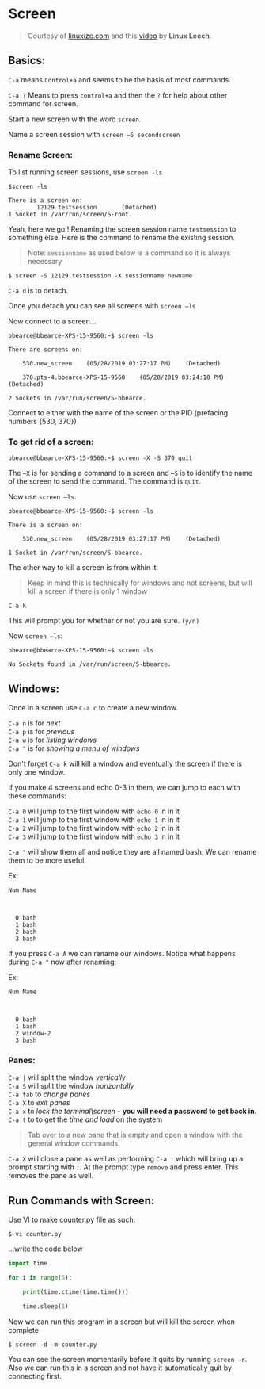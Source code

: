 # Screen

> Courtesy of [linuxize.com](https://linuxize.com/post/how-to-use-linux-screen/) and this [video](https://www.youtube.com/watch?v=I4xVn6Io5Nw) by **Linux Leech**.

## Basics: 

```C-a``` means ```Control+a``` and seems to be the basis of most commands.  

```C-a ?``` Means to press ```control+a``` and then the ```?``` for help about other command for screen. 
   

Start a new screen with the word ```screen```. 


Name a screen session with ```screen –S secondscreen``` 

### Rename Screen:

To list running screen sessions, use ```screen -ls``` 

```$screen -ls ```
 
```
There is a screen on: 
        12129.testsession       (Detached) 
1 Socket in /var/run/screen/S-root. 
```

Yeah, here we go!! Renaming the screen session name ```testsession``` to something else. Here is the command to rename the existing session. 

> Note: ```sessionname``` as used below is a command so it is always necessary 
 
```
$ screen -S 12129.testsession -X sessionname newname 
```

```C-a d``` is to detach. 

Once you detach you can see all screens with ```screen –ls```

Now connect to a screen... 

```
bbearce@bbearce-XPS-15-9560:~$ screen -ls 

There are screens on: 

    530.new_screen    (05/28/2019 03:27:17 PM)    (Detached) 

    370.pts-4.bbearce-XPS-15-9560    (05/28/2019 03:24:18 PM)    (Detached) 

2 Sockets in /var/run/screen/S-bbearce. 
```

Connect to either with the name of the screen or the PID (prefacing numbers {530, 370}) 

 

### To get rid of a screen: 

```
bbearce@bbearce-XPS-15-9560:~$ screen -X -S 370 quit 
```
The ```–X``` is for sending a command to a screen and ```–S``` is to identify the name of the screen to send the command. The command is ```quit```. 

Now use ```screen –ls```: 

```
bbearce@bbearce-XPS-15-9560:~$ screen -ls 

There is a screen on: 

    530.new_screen    (05/28/2019 03:27:17 PM)    (Detached) 

1 Socket in /var/run/screen/S-bbearce. 
```

The other way to kill a screen is from within it.

> Keep in mind this is technically for windows and not screens, but will kill a screen if there is only 1 window

```C-a k```

This will prompt you for whether or not you are sure. ```(y/n)```

Now ```screen –ls```: 

```
bbearce@bbearce-XPS-15-9560:~$ screen -ls 

No Sockets found in /var/run/screen/S-bbearce. 
```

## Windows: 

Once in a screen use ```C-a c``` to create a new window. 

```C-a n```  is for *next*  
```C-a p```  is for *previous*  
```C-a w```  is for *listing windows*  
```C-a "``` is for *showing a menu of windows*  

Don't forget ```C-a k``` will kill a window and eventually the screen if there is only one window. 
 

If you make 4 screens and echo 0-3 in them, we can jump to each with these commands: 

```C-a 0``` will jump to the first window with ```echo 0``` in in it  
```C-a 1``` will jump to the first window with ```echo 1``` in in it  
```C-a 2``` will jump to the first window with ```echo 2``` in in it  
```C-a 3``` will jump to the first window with ```echo 3``` in in it  
 

```C-a "``` will show them all and notice they are all named bash. We can rename them to be more useful. 

Ex: 

```
Num Name 

 

  0 bash 
  1 bash 
  2 bash 
  3 bash 

```

If you press ```C-a A``` we can rename our windows. Notice what happens during ```C-a "``` now after renaming: 


Ex: 
```
Num Name 

 

  0 bash 
  1 bash 
  2 window-2 
  3 bash 

```

### Panes: 
 
```C-a |``` will split the window *vertically*  
```C-a S``` will split the window *horizontally*  
```C-a tab``` to *change panes*  
```C-a X``` to *exit panes*  
```C-a x``` to *lock the terminal\screen* - **you will need a password to get back in.**  
```C-a t``` to to get the *time and load* on the system  
 

> Tab over to a new pane that is empty and open a window with the general window commands. 

```C-a X``` will close a pane as well as performing ```C-a :``` which will bring up a prompt starting with ```:```. At the prompt type ```remove``` and press enter. This removes the pane as well. 

## Run Commands with Screen: 

Use VI to make counter.py file as such: 
```
$ vi counter.py 
```
...write the code below 

 
```python
import time  

for i in range(5): 

    print(time.ctime(time.time())) 

    time.sleep(1) 

```

Now we can run this program in a screen but will kill the screen when complete 

```
$ screen -d -m counter.py 
```

You can see the screen momentarily before it quits by running ```screen –r```. Also we can run this in a screen and not have it automatically quit by connecting first.  

